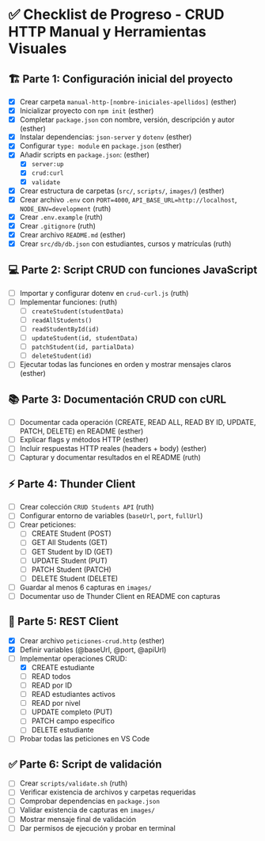 # ✅ Checklist de Progreso - CRUD HTTP Manual y Herramientas Visuales

## 🏗 Parte 1: Configuración inicial del proyecto
- [x] Crear carpeta `manual-http-[nombre-iniciales-apellidos]`                                         (esther)
- [x] Inicializar proyecto con `npm init`                                                              (esther)
- [x] Completar `package.json` con nombre, versión, descripción y autor                                (esther)
- [x] Instalar dependencias: `json-server` y `dotenv`                                                  (esther)
- [x] Configurar `type: module` en `package.json`                                                      (esther)
- [x] Añadir scripts en `package.json`:                                                                (esther)
  - [x] `server:up`
  - [x] `crud:curl`
  - [x] `validate`
- [x] Crear estructura de carpetas (`src/`, `scripts/`, `images/`)                                     (esther)    
- [x] Crear archivo `.env` con `PORT=4000`, `API_BASE_URL=http://localhost`, `NODE_ENV=development`    (ruth)
- [x] Crear `.env.example`                                                                             (ruth)       
- [x] Crear `.gitignore`                                                                               (ruth)
- [x] Crear archivo `README.md`                                                                        (esther)
- [x] Crear `src/db/db.json` con estudiantes, cursos y matrículas                                      (ruth)

## 💻 Parte 2: Script CRUD con funciones JavaScript
- [ ] Importar y configurar dotenv en `crud-curl.js`                                                   (ruth)
- [ ] Implementar funciones:                                                                           (ruth)    
  - [ ] `createStudent(studentData)`
  - [ ] `readAllStudents()`
  - [ ] `readStudentById(id)`
  - [ ] `updateStudent(id, studentData)`
  - [ ] `patchStudent(id, partialData)`
  - [ ] `deleteStudent(id)`
- [ ] Ejecutar todas las funciones en orden y mostrar mensajes claros                                  (esther)

## 📚 Parte 3: Documentación CRUD con cURL
- [ ] Documentar cada operación (CREATE, READ ALL, READ BY ID, UPDATE, PATCH, DELETE) en README        (esther)
- [ ] Explicar flags y métodos HTTP                                                                    (esther)
- [ ] Incluir respuestas HTTP reales (headers + body)                                                  (esther) 
- [ ] Capturar y documentar resultados en el README                                                    (ruth)

## ⚡ Parte 4: Thunder Client                                                                                                                                              
- [ ] Crear colección `CRUD Students API`                                                              (ruth)
- [ ] Configurar entorno de variables (`baseUrl`, `port`, `fullUrl`)                                      
- [ ] Crear peticiones:                                                                                           
  - [ ] CREATE Student (POST)                                                                          
  - [ ] GET All Students (GET)                                                                                                 
  - [ ] GET Student by ID (GET)                                                                        
  - [ ] UPDATE Student (PUT)
  - [ ] PATCH Student (PATCH)
  - [ ] DELETE Student (DELETE)
- [ ] Guardar al menos 6 capturas en `images/`
- [ ] Documentar uso de Thunder Client en README con capturas

## 📝 Parte 5: REST Client
- [x] Crear archivo `peticiones-crud.http`                                                              (esther)
- [x] Definir variables (@baseUrl, @port, @apiUrl)
- [ ] Implementar operaciones CRUD:
  - [x] CREATE estudiante
  - [ ] READ todos
  - [ ] READ por ID
  - [ ] READ estudiantes activos
  - [ ] READ por nivel
  - [ ] UPDATE completo (PUT)
  - [ ] PATCH campo específico
  - [ ] DELETE estudiante
- [ ] Probar todas las peticiones en VS Code

## ✅ Parte 6: Script de validación
- [ ] Crear `scripts/validate.sh`                                                                        (ruth)
- [ ] Verificar existencia de archivos y carpetas requeridas
- [ ] Comprobar dependencias en `package.json`
- [ ] Validar existencia de capturas en `images/`
- [ ] Mostrar mensaje final de validación
- [ ] Dar permisos de ejecución y probar en terminal
